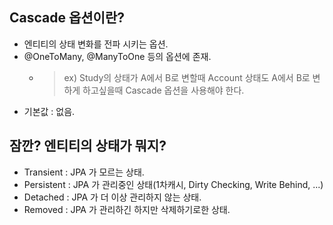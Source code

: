 
## Cascade 옵션이란? 
 - 엔티티의 상태 변화를 전파 시키는 옵션.
 - @OneToMany, @ManyToOne 등의 옵션에 존재.
     - > ex) Study의 상태가 A에서 B로 변할때 Account 상태도 A에서 B로 변하게 하고싶을때 Cascade 옵션을 사용해야 한다.
 - 기본값 : 없음.

## 잠깐? 엔티티의 상태가 뭐지?
 - Transient : JPA 가 모르는 상태.
 - Persistent : JPA 가 관리중인 상태(1차캐시, Dirty Checking, Write Behind, ...)
 - Detached : JPA 가 더 이상 관리하지 않는 상태.
 - Removed : JPA 가 관리하긴 하지만 삭제하기로한 상태.
